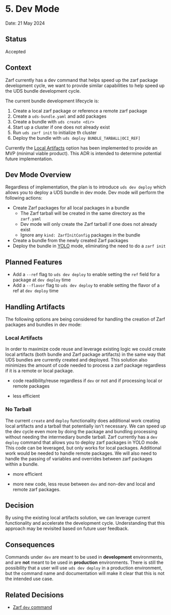 # 5. Dev Mode

Date: 21 May 2024

## Status
Accepted

## Context

Zarf currently has a dev command that helps speed up the zarf package development cycle, we want to provide similar capabilities to help speed up the UDS bundle development cycle.

The current bundle development lifecycle is:

1. Create a local zarf package or reference a remote zarf package
2. Create a `uds-bundle.yaml` and add packages
3. Create a bundle with `uds create <dir>`
4. Start up a cluster if one does not already exist
5. Run `uds zarf init` to initialize th cluster
6. Deploy the bundle with `uds deploy BUNDLE_TARBALL|OCI_REF]`

Currently the [Local Artifacts](#bundle-create) option has been implemented to provide an MVP (minimal viable product). This ADR is intended to determine potential future implementation.


## Dev Mode Overview
Regardless of implementation, the plan is to introduce `uds dev deploy` which allows you to deploy a UDS bundle in dev mode. Dev mode will perform the following actions:
- Create Zarf packages for all local packages in a bundle
  - The Zarf tarball will be created in the same directory as the `zarf.yaml`
  - Dev mode will only create the Zarf tarball if one does not already exist
  - Ignore any `kind: ZarfInitConfig` packages in the bundle
- Create a bundle from the newly created Zarf packages
- Deploy the bundle in [YOLO](https://docs.zarf.dev/faq/#what-is-yolo-mode-and-why-would-i-use-it) mode, eliminating the need to do a `zarf init`


## Planned Features
 - Add a `--ref` flag to `uds dev deploy` to enable setting the `ref` field for a package at `dev deploy` time
 - Add a `--flavor` flag to `uds dev deploy` to enable setting the flavor of a ref at `dev deploy` time

## Handling Artifacts
The following options are being considered for handling the creation of Zarf packages and bundles in dev mode:

### Local Artifacts
In order to maximize code reuse and leverage existing logic we could create local artifacts (both bundle and Zarf package artifacts) in the same way that UDS bundles are currently created and deployed. This solution also minimizes the amount of code needed to process a zarf package regardless if it is a remote or local package.

 + code readibility/reuse regardless if `dev` or not and if processing local or remote packages
 - less efficient

### No Tarball
The current `create` and `deploy` functionality does additional work creating local artifacts and a tarball that potentially isn't necessary. We can speed up the dev cycle even more by doing the package and bundling processing without needing the intermediary bundle tarball. Zarf currently has a `dev deploy` command that allows you to deploy zarf packages in YOLO mode. This code can be leveraged, but only works for local packages. Additional work would be needed to handle remote packages. We will also need to handle the passing of variables and overrides between zarf packages within a bundle.

+ more efficient
- more new code, less reuse between `dev` and non-dev and local and remote zarf packages.

## Decision
By using the existing local artifacts solution, we can leverage current functionality and accelerate the development cycle. Understanding that this approach may be revisited based on future user feedback.

## Consequences
Commands under `dev` are meant to be used in **development** environments, and are **not** meant to be used in **production** environments. There is still the possibility that a user will use `uds dev deploy` in a production environment, but the command name and documentation will make it clear that this is not the intended use case.

## Related Decisions
 - [Zarf `dev` command](https://github.com/defenseunicorns/zarf/blob/main/adr/0022-dev-cmd.md)
